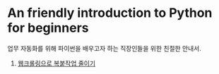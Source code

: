 # An friendly introduction to Python for beginners
업무 자동화를 위해 파이썬을 배우고자 하는 직장인들을 위한 친절한 안내서. 

1. [웹크롤링으로 복붙작업 줄이기](https://github.com/seoweon/python_friendly_intro/blob/master/webcrawling_saramin.ipynb)